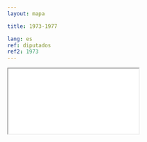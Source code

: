 ```yaml
---
layout: mapa

title: 1973-1977

lang: es
ref: diputados
ref2: 1973
---
```


<div>
<iframe class="mapa-iframe" src="../../repo_mapas/output/legislaturas/1925-1973/1973-1977_Diputados.html"></iframe>
</div>

